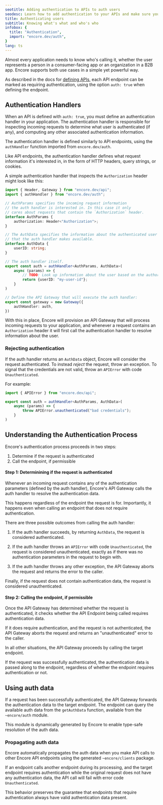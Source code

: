 ```yaml
---
seotitle: Adding authentication to APIs to auth users
seodesc: Learn how to add authentication to your APIs and make sure you know who's calling your backend APIs.
title: Authenticating users
subtitle: Knowing what's what and who's who
infobox: {
  title: "Authentication",
  import: "encore.dev/auth",
}
lang: ts
---
```

Almost every application needs to know who's calling it, whether the user
represents a person in a consumer-facing app or an organization in a B2B app.
Encore supports both use cases in a simple yet powerful way.

As described in the docs for [defining APIs](/docs/ts/primitives/services-and-apis),
each API endpoint can be marked as requiring authentication, using the option `auth: true`
when defining the endpoint.


## Authentication Handlers

When an API is defined with `auth: true`, you must define an authentication handler
in your application. The authentication handler is responsible for inspecting incoming
requests to determine what user is authenticated (if any), and computing any other associated
authentication information.

The authentication handler is defined similarly to API endpoints, using the `authHandler`
function imported from `encore.dev/auth`. 

Like API endpoints, the authentication handler defines what request information it's interested in,
in the form of HTTP headers, query strings, or cookies.

A simple authentication handler that inspects the `Authorization` header might look like this:

```ts
import { Header, Gateway } from "encore.dev/api";
import { authHandler } from "encore.dev/auth";

// AuthParams specifies the incoming request information
// the auth handler is interested in. In this case it only
// cares about requests that contain the `Authorization` header.
interface AuthParams {
    authorization: Header<"Authorization">;
}

// The AuthData specifies the information about the authenticated user
// that the auth handler makes available.
interface AuthData {
    userID: string;
}

// The auth handler itself.
export const auth = authHandler<AuthParams, AuthData>(
    async (params) => {
        // TODO: Look up information about the user based on the authorization header.
        return {userID: "my-user-id"};
    }
)

// Define the API Gateway that will execute the auth handler:
export const gateway = new Gateway({
    authHandler: auth,
})
```

With this in place, Encore will provision an API Gateway that will process
incoming requests to your application, and whenever a request contains
an `Authorization` header it will first call the authentication handler to
resolve information about the user.

### Rejecting authentication

If the auth handler returns an `AuthData` object, Encore will consider the request
authenticated. To instead _reject_ the request, throw an exception. To signal that
the credentials are not valid, throw an `APIError` with code `Unauthenticated`.

For example:

```ts
import { APIError } from "encore.dev/api";

export const auth = authHandler<AuthParams, AuthData>(
    async (params) => {
        throw APIError.unauthenticated("bad credentials");
    }
)
```

## Understanding the Authentication Process

Encore's authentication process proceeds in two steps:

1. Determine if the request is authenticated
2. Call the endpoint, if permissible

#### Step 1: Determinining if the request is authenticated

Whenever an incoming request contains any of the authentication parameters (defined by the auth handler),
Encore's API Gateway calls the auth handler to resolve the authentication data.

This happens regardless of the endpoint the request is for. Importantly, it happens even
when calling an endpoint that does not require authentication.

There are three possible outcomes from calling the auth handler:

1. If the auth handler succeeds, by returning `AuthData`, the request is considered authenticated.

2. If the auth handler throws an `APIError` with code `Unauthenticated`, the request is considered unauthenticated,
   exactly as if there was no authentication parameters in the request to begin with.

3. If the auth handler throws any other exception, the API Gateway aborts the request and returns the error to the caller.

Finally, if the request does not contain authentication data, the request is considered unauthenticated.

#### Step 2: Calling the endpoint, if permissible

Once the API Gateway has determined whether the request is authenticated, it checks whether the API Endpoint
being called requires authentication data.

If it does require authentication, and the request is not authenticated,
the API Gateway aborts the request and returns an "unauthenticated" error to the caller.

In all other situations, the API Gateway proceeds by calling the target endpoint.

If the request was successfully authenticated, the authentication data is passed along to the endpoint,
regardless of whether the endpoint requires authentication or not.

## Using auth data

If a request has been successfully authenticated, the API Gateway forwards the authentication data
to the target endpoint. The endpoint can query the available auth data from the `getAuthData` function,
available from the `~encore/auth` module.

This module is dynamically generated by Encore to enable type-safe resolution of the auth data.

### Propagating auth data

Encore automatically propagates the auth data when you make API calls to other Encore API endpoints
using the generated `~encore/clients` package.

<Callout type="info">

If an endpoint calls another endpoint during its processing, and the target endpoint
requires authentication while the original request does not have any authentication data,
the API call will fail with error code `Unauthenticated`.

This behavior preserves the guarantee that endpoints that
require authentication always have valid authentication data present.

</Callout>